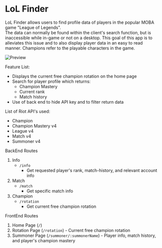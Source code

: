 # LoL Finder
LoL Finder allows users to find profile data of players in the popular MOBA game "League of Legends".  
The data can normally be found within the client's search function, but is inaccessible while in-game or not 
on a desktop.  This goal of this app is to alleviates this issue and to also display player data in an 
easy to read manner.  Champions refer to the playable characters in the game.

![Preview](https://raw.githubusercontent.com/lullofthesea/portfolio/master/images/lol-finder.gif)

Feature List:  
* Displays the current free champion rotation on the home page
* Search for player profile which returns:
  * Champion Mastery
  * Current rank
  * Match history
* Use of back end to hide API key and to filter return data

List of Riot API's used:  
* Champion
* Champion Mastery v4
* League v4
* Match v4
* Summoner v4

BackEnd Routes
1. Info
   * `/info`
     * Get requested player's rank, match-history, and relevant account info
2. Match
   * `/match`
     * Get specific match info
3. Champion
   * `/rotation`
     * Get current free champion rotation


FrontEnd Routes  
1. Home Page (`/`)
2. Rotation Page (`/rotation`) - Current free champion rotation
3. Summoner Page (`/summoner/:summonerName`) - Player info, match history, and player's champion mastery
